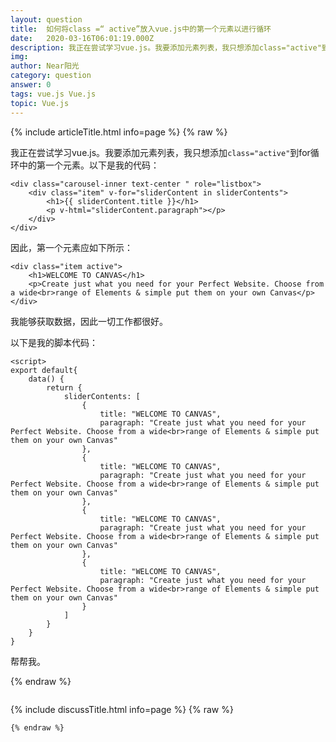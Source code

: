 ```yaml
---
layout: question
title:  如何将class =“ active”放入vue.js中的第一个元素以进行循环
date:   2020-03-16T06:01:19.000Z
description: 我正在尝试学习vue.js。我要添加元素列表，我只想添加class="active"到for循环中的第一个元素。以下是我的代码：<div class=...
img: 
author: Near阳光
category: question
answer: 0
tags: vue.js Vue.js
topic: Vue.js
---
```

<div class="article-root">
  <div class="article">
    {% include articleTitle.html info=page %}
    {% raw %}
    <div class="article-content"><p><font style="vertical-align: inherit;"><font style="vertical-align: inherit;">我正在尝试学习vue.js。</font><font style="vertical-align: inherit;">我要添加元素列表，我只想添加</font></font><code>class="active"</code><font style="vertical-align: inherit;"><font style="vertical-align: inherit;">到for循环中的第一个元素。</font><font style="vertical-align: inherit;">以下是我的代码：</font></font></p>

<pre><code>&lt;div class="carousel-inner text-center " role="listbox"&gt;<font></font>
    &lt;div class="item" v-for="sliderContent in sliderContents"&gt;<font></font>
        &lt;h1&gt;{{ sliderContent.title }}&lt;/h1&gt;<font></font>
        &lt;p v-html="sliderContent.paragraph"&gt;&lt;/p&gt;<font></font>
    &lt;/div&gt;<font></font>
&lt;/div&gt;<font></font>
</code></pre>

<p><font style="vertical-align: inherit;"><font style="vertical-align: inherit;">因此，第一个元素应如下所示：</font></font></p>

<pre><code>&lt;div class="item active"&gt;<font></font>
    &lt;h1&gt;WELCOME TO CANVAS&lt;/h1&gt;<font></font>
    &lt;p&gt;Create just what you need for your Perfect Website. Choose from a wide&lt;br&gt;range of Elements &amp; simple put them on your own Canvas&lt;/p&gt;<font></font>
&lt;/div&gt;<font></font>
</code></pre>

<p><font style="vertical-align: inherit;"><font style="vertical-align: inherit;">我能够获取数据，因此一切工作都很好。</font></font></p>

<p><font style="vertical-align: inherit;"><font style="vertical-align: inherit;">以下是我的脚本代码：</font></font></p>

<pre><code>&lt;script&gt;<font></font>
export default{<font></font>
    data() {<font></font>
        return {<font></font>
            sliderContents: [<font></font>
                {<font></font>
                    title: "WELCOME TO CANVAS",<font></font>
                    paragraph: "Create just what you need for your Perfect Website. Choose from a wide&lt;br&gt;range of Elements &amp; simple put them on your own Canvas"<font></font>
                },<font></font>
                {<font></font>
                    title: "WELCOME TO CANVAS",<font></font>
                    paragraph: "Create just what you need for your Perfect Website. Choose from a wide&lt;br&gt;range of Elements &amp; simple put them on your own Canvas"<font></font>
                },<font></font>
                {<font></font>
                    title: "WELCOME TO CANVAS",<font></font>
                    paragraph: "Create just what you need for your Perfect Website. Choose from a wide&lt;br&gt;range of Elements &amp; simple put them on your own Canvas"<font></font>
                },<font></font>
                {<font></font>
                    title: "WELCOME TO CANVAS",<font></font>
                    paragraph: "Create just what you need for your Perfect Website. Choose from a wide&lt;br&gt;range of Elements &amp; simple put them on your own Canvas"<font></font>
                }<font></font>
            ]<font></font>
        }<font></font>
    }<font></font>
}<font></font>
</code></pre>

<p></p>

<p><font style="vertical-align: inherit;"><font style="vertical-align: inherit;">帮帮我。</font></font></p></div>
    {% endraw %}
  </div>
  <p style="height: 0;width:0;overflow: hidden;"> 第1724篇《如何将class =“ active”放入vue.js中的第一个元素以进行循环》来自Winter(https://github.com/aiyld/aiyld.github.io)的站点</p>
  <div class="discuss-wrapper">
    {% include discussTitle.html info=page %}
    {% raw %}
    
    {% endraw %}
  </div>
<div>
